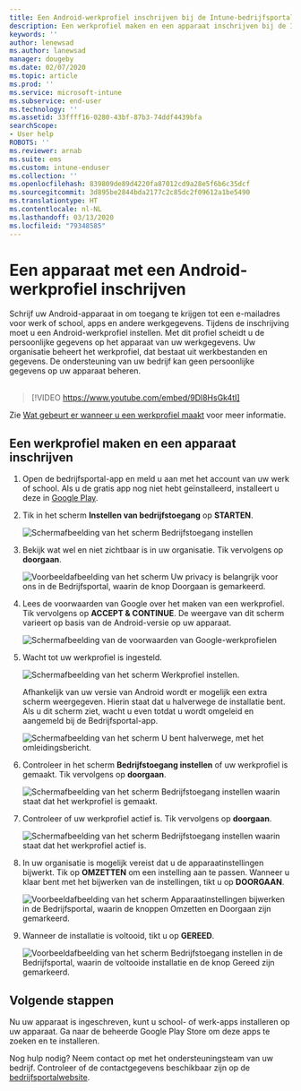 ```yaml
---
title: Een Android-werkprofiel inschrijven bij de Intune-bedrijfsportal | Microsoft Docs
description: Een werkprofiel maken en een apparaat inschrijven bij de Intune-bedrijfsportal.
keywords: ''
author: lenewsad
ms.author: lanewsad
manager: dougeby
ms.date: 02/07/2020
ms.topic: article
ms.prod: ''
ms.service: microsoft-intune
ms.subservice: end-user
ms.technology: ''
ms.assetid: 33ffff16-0280-43bf-87b3-74ddf4439bfa
searchScope:
- User help
ROBOTS: ''
ms.reviewer: arnab
ms.suite: ems
ms.custom: intune-enduser
ms.collection: ''
ms.openlocfilehash: 839809de89d4220fa87012cd9a28e5f6b6c35dcf
ms.sourcegitcommit: 3d895be2844bda2177c2c85dc2f09612a1be5490
ms.translationtype: HT
ms.contentlocale: nl-NL
ms.lasthandoff: 03/13/2020
ms.locfileid: "79348585"
---
```

# <a name="enroll-device-with-android-work-profile"></a>Een apparaat met een Android-werkprofiel inschrijven

Schrijf uw Android-apparaat in om toegang te krijgen tot een e-mailadres voor werk of school, apps en andere werkgegevens. Tijdens de inschrijving moet u een Android-werkprofiel instellen. Met dit profiel scheidt u de persoonlijke gegevens op het apparaat van uw werkgegevens. Uw organisatie beheert het werkprofiel, dat bestaat uit werkbestanden en gegevens. De ondersteuning van uw bedrijf kan geen persoonlijke gegevens op uw apparaat beheren.  
</br>
> [!VIDEO https://www.youtube.com/embed/9Dl8HsGk4tI]

Zie [Wat gebeurt er wanneer u een werkprofiel maakt](what-happens-when-you-create-a-work-profile-android.md) voor meer informatie.

## <a name="create-work-profile-and-enroll-device"></a>Een werkprofiel maken en een apparaat inschrijven

1. Open de bedrijfsportal-app en meld u aan met het account van uw werk of school. Als u de gratis app nog niet hebt geïnstalleerd, installeert u deze in [Google Play](https://play.google.com/store/apps/details?id=com.microsoft.windowsintune.companyportal).  

2. Tik in het scherm **Instellen van bedrijfstoegang** op **STARTEN**.  

    ![Schermafbeelding van het scherm Bedrijfstoegang instellen](./media/access-setup-work-profile-1911.png)  

3. Bekijk wat wel en niet zichtbaar is in uw organisatie. Tik vervolgens op **doorgaan**. 

    ![Voorbeeldafbeelding van het scherm Uw privacy is belangrijk voor ons in de Bedrijfsportal, waarin de knop Doorgaan is gemarkeerd.](./media/android-privacy-screen-1911.png)  

4. Lees de voorwaarden van Google over het maken van een werkprofiel. Tik vervolgens op **ACCEPT & CONTINUE**. De weergave van dit scherm varieert op basis van de Android-versie op uw apparaat. 

    ![Schermafbeelding van de voorwaarden van Google-werkprofielen](./media/android-wp-05-1908.png)  

5. Wacht tot uw werkprofiel is ingesteld.  

    ![Schermafbeelding van het scherm Werkprofiel instellen.](./media/android-wp-05a-1908.png)  

   Afhankelijk van uw versie van Android wordt er mogelijk een extra scherm weergegeven. Hierin staat dat u halverwege de installatie bent. Als u dit scherm ziet, wacht u even totdat u wordt omgeleid en aangemeld bij de Bedrijfsportal-app.  

    ![Schermafbeelding van het scherm U bent halverwege, met het omleidingsbericht.](./media/android-wp-05b-1908.png)  

6. Controleer in het scherm **Bedrijfstoegang instellen** of uw werkprofiel is gemaakt. Tik vervolgens op **doorgaan**.  

    ![Schermafbeelding van het scherm Bedrijfstoegang instellen waarin staat dat het werkprofiel is gemaakt.](./media/work-profile-complete-1911.png)  

7. Controleer of uw werkprofiel actief is. Tik vervolgens op **doorgaan**. 

    ![Schermafbeelding van het scherm Bedrijfstoegang instellen waarin staat dat het werkprofiel actief is.](./media/work-profile-active-1911.png)  

8. In uw organisatie is mogelijk vereist dat u de apparaatinstellingen bijwerkt. Tik op **OMZETTEN** om een instelling aan te passen. Wanneer u klaar bent met het bijwerken van de instellingen, tikt u op **DOORGAAN**.    

    ![Voorbeeldafbeelding van het scherm Apparaatinstellingen bijwerken in de Bedrijfsportal, waarin de knoppen Omzetten en Doorgaan zijn gemarkeerd.](./media/resolve-settings-1911.png) 


9. Wanneer de installatie is voltooid, tikt u op **GEREED**.  

    ![Voorbeeldafbeelding van het scherm Bedrijfstoegang instellen in de Bedrijfsportal, waarin de voltooide installatie en de knop Gereed zijn gemarkeerd.](./media/work-profile-done-1911.png)  


## <a name="next-steps"></a>Volgende stappen  

Nu uw apparaat is ingeschreven, kunt u school- of werk-apps installeren op uw apparaat. Ga naar de beheerde Google Play Store om deze apps te zoeken en te installeren. 

Nog hulp nodig? Neem contact op met het ondersteuningsteam van uw bedrijf. Controleer of de contactgegevens beschikbaar zijn op de [bedrijfsportalwebsite](https://go.microsoft.com/fwlink/?linkid=2010980).
